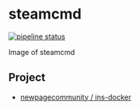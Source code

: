 # steamcmd

[![pipeline status](https://git.new-page.xyz/newpage/steamcmd/badges/master/pipeline.svg)](https://git.new-page.xyz/newpage/steamcmd/-/commits/master)

Image of steamcmd

## Project

- [newpagecommunity / ins-docker](https://hub.docker.com/r/newpagecommunity/ins-docker)
